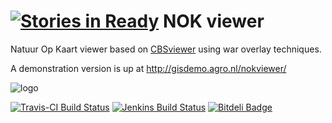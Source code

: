 [![Stories in Ready](https://badge.waffle.io/MinELenI/NOKviewer.png?label=ready)](https://waffle.io/MinELenI/NOKviewer)
NOK viewer
=========

Natuur Op Kaart viewer based on [CBSviewer](https://github.com/MinELenI/CBSviewer) using war overlay techniques.

A demonstration version is up at http://gisdemo.agro.nl/nokviewer/

![logo](http://staff.washington.edu/tft/a11ylogo/images/a11ylogo150.png)

[![Travis-CI Build Status](https://travis-ci.org/MinELenI/NOKviewer.png?branch=master)](https://travis-ci.org/MinELenI/NOKviewer)
[![Jenkins Build Status](http://gisdemo.agro.nl/jenkins/job/NOKviewer/badge/icon)](http://gisdemo.agro.nl/jenkins/job/NOKviewer/)
[![Bitdeli Badge](https://d2weczhvl823v0.cloudfront.net/MinELenI/nokviewer/trend.png)](https://bitdeli.com/free "Bitdeli Badge")

